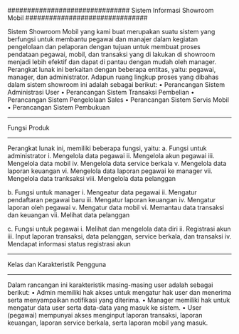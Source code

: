 ###############################
Sistem Informasi Showroom Mobil
###############################

Sistem Showroom Mobil yang kami buat merupakan suatu sistem yang berfungsi untuk membantu pegawai dan manajer dalam kegiatan pengelolaan dan pelaporan dengan tujuan untuk membuat proses pendataan pegawai, mobil, dan transaksi yang di lakukan di showroom menjadi lebih efektif dan dapat di pantau dengan mudah oleh manager. Perangkat lunak ini berkaitan dengan beberapa entitas, yaitu: pegawai, manager, dan administrator. Adapun ruang lingkup proses yang dibahas dalam sistem showroom ini adalah sebagai berikut:
•	Perancangan Sistem Administrasi User
•	Perancangan Sistem Transaksi Pembelian
•	Perancangan Sistem Pengelolaan Sales
•	Perancangan Sistem Servis Mobil
•	Perancangan Sistem Pembukuan

*************
Fungsi Produk
*************

Perangkat lunak ini, memiliki beberapa fungsi, yaitu:
a.	Fungsi untuk administrator
	i.	  Mengelola data pegawai
	ii.	  Mengelola akun pegawai
	iii.  Mengelola data mobil
	iv.	  Mengelola data service berkala
	v.	  Mengelola data laporan keuangan
	vi.	  Mengelola data laporan pegawai ke manager
	vii.  Mengelola data tranksaksi
	viii. Mengelola data pelanggan

b.	Fungsi untuk manager
	i.	  Mengeatur data pegawai
	ii.	  Mengatur pendaftaran pegawai baru
	iii.  Mengatur laporan keuangan
	iv.	  Mengatur laporan oleh pegawai
	v.	  Mengatur data mobil
	vi.	  Memantau data transaksi dan keuangan
	vii.  Melihat data pelanggan

c.	Fungsi untuk pegawai
	i.	  Melihat dan mengelola data diri
	ii.	  Registrasi akun
	iii.  Input laporan transaksi, data pelanggan, service berkala, dan transaksi
	iv.	  Mendapat informasi status registrasi akun

********************************
Kelas dan Karakteristik Pengguna
********************************

Dalam rancangan ini karakteristik masing-masing user adalah sebagai berikut:
•	Admin memiliki hak akses untuk mengatur hak user dan menerima serta menyampaikan notifikasi yang diterima.
•	Manager memiliki hak untuk mengatur data user serta data-data yang masuk ke sistem.
•	User (pegawai) mempunyai akses menginput laporan transaksi, laporan keuangan, laporan service berkala, serta laporan mobil yang masuk.
